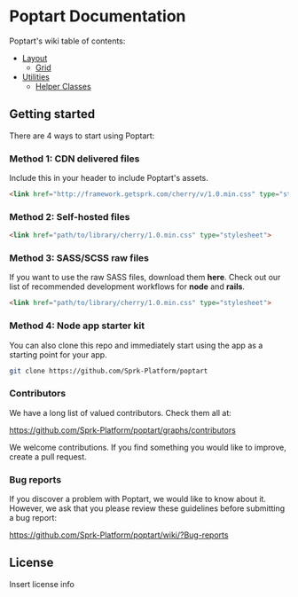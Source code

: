 # Poptart Documentation
Poptart's wiki table of contents:  
* [Layout](https://github.com/Sprk-Platform/poptart/wiki/1.0-Layout)  
  * [Grid](https://github.com/Sprk-Platform/poptart/wiki/1.1-Grid-layout)  
* [Utilities](https://github.com/Sprk-Platform/poptart/wiki/2.0-Utilities)  
  * [Helper Classes](https://github.com/Sprk-Platform/poptart/wiki/2.1-Helper-classes)  

## Getting started

There are 4 ways to start using Poptart:

### Method 1: CDN delivered files

Include this in your header to include Poptart's assets.
```html
<link href="http://framework.getsprk.com/cherry/v/1.0.min.css" type="stylesheet">
```

### Method 2: Self-hosted files
```html
<link href="path/to/library/cherry/1.0.min.css" type="stylesheet">
```

### Method 3: SASS/SCSS raw files

If you want to use the raw SASS files, download them **here**. Check out our list of recommended development workflows for **node** and **rails**.
```html
<link href="path/to/library/cherry/1.0.min.css" type="stylesheet">
```

### Method 4: Node app starter kit

You can also clone this repo and immediately start using the app as a starting point for your app.
```zsh
git clone https://github.com/Sprk-Platform/poptart
```

### Contributors

We have a long list of valued contributors. Check them all at:

https://github.com/Sprk-Platform/poptart/graphs/contributors

We welcome contributions. If you find something you would like to improve, create a pull request.

### Bug reports

If you discover a problem with Poptart, we would like to know about it. However, we ask that you please review these guidelines before submitting a bug report:

https://github.com/Sprk-Platform/poptart/wiki/?Bug-reports

## License

Insert license info
